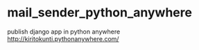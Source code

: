 # mail_sender_python_anywhere
publish django app in python anywhere
http://kiritokunti.pythonanywhere.com/

